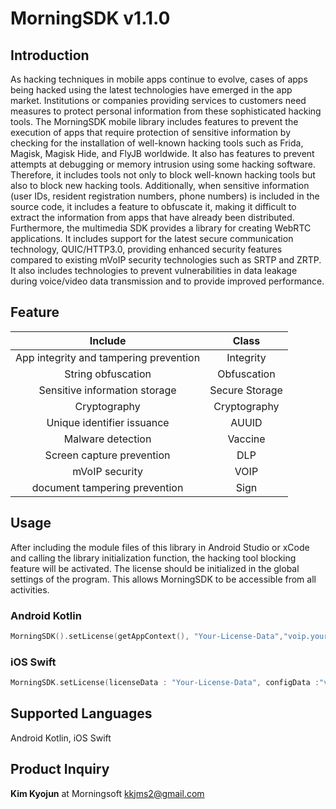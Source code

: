 # MorningSDK v1.1.0

## Introduction



As hacking techniques in mobile apps continue to evolve, cases of apps being hacked using the latest technologies have emerged in the app market. Institutions or companies providing services to customers need measures to protect personal information from these sophisticated hacking tools. The MorningSDK mobile library includes features to prevent the execution of apps that require protection of sensitive information by checking for the installation of well-known hacking tools such as Frida, Magisk, Magisk Hide, and FlyJB worldwide. It also has features to prevent attempts at debugging or memory intrusion using some hacking software.
Therefore, it includes tools not only to block well-known hacking tools but also to block new hacking tools. Additionally, when sensitive information (user IDs, resident registration numbers, phone numbers) is included in the source code, it includes a feature to obfuscate it, making it difficult to extract the information from apps that have already been distributed. Furthermore, the multimedia SDK provides a library for creating WebRTC applications. It includes support for the latest secure communication technology, QUIC/HTTP3.0, providing enhanced security features compared to existing mVoIP security technologies such as SRTP and ZRTP. It also includes technologies to prevent vulnerabilities in data leakage during voice/video data transmission and to provide improved performance.

## Feature
|Include|Class|
|:---:|:---:|
|App integrity and tampering prevention|Integrity|
|String obfuscation|Obfuscation|
|Sensitive information storage|Secure Storage|
|Cryptography|Cryptography|
|Unique identifier issuance|AUUID|
|Malware detection|Vaccine|
|Screen capture prevention|DLP|
|mVoIP security|VOIP|
|document tampering prevention|Sign|

## Usage

After including the module files of this library in Android Studio or xCode and calling the library initialization function, the hacking tool blocking feature will be activated.
The license should be initialized in the global settings of the program. This allows MorningSDK to be accessible from all activities.

### Android Kotlin
```kotlin
MorningSDK().setLicense(getAppContext(), "Your-License-Data","voip.yourdomain.com\ncom.yourdomain.voip\nyourdomain.com\nYour-Developer-License")
```
### iOS Swift
```swift
MorningSDK.setLicense(licenseData : "Your-License-Data", configData :"voip.yourdomain.com\ncom.yourdomain.voip\nyourdomain.com\nYour-Developer-License")
```

## Supported Languages
Android Kotlin, iOS Swift

## Product Inquiry
**Kim Kyojun** at Morningsoft kkjms2@gmail.com
